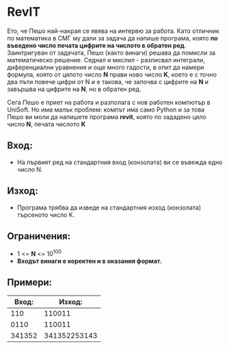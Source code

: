 # RevIT
Ето, че Пешо най-накрая се явява на интервю за работа. Като отличник по
математика в СМГ му дали за задача да напише програма, която **по
въведено число печата цифрите на числото в обратен ред**. Заинтригуван от
задачата, Пешо (както винаги) решава да помисли за математическо
решение. Седнал и мислил - разписвал интеграли, диференциални 
уравнения и още много гадости, в опит да намери формула, която от
цялото число **N** прави ново число **K**, което е с точно два пъти повече
цифри от N и е такова, че започва с цифрите на **N** и завършва на цифрите
на **N**, но в обратен ред.

Сега Пешо е приет на работа и разполага с нов работен компютър в UniSoft.
Но има малък проблем: компът има само Python и за това Пешо ви моли да
напишете програма **revit**, която по зададено цяло число **N**, печата числото **K**

## Вход:
* На първият ред на стандартния вход (конзолата) ви се въвежда 
едно число N.
## Изход:
* Програма трябва да изведе на стандартния изход (конзолата) търсеното число K.
## Ограничения:
* 1 <= **N** <= 10<sup>100</sup>
* **Входът винаги е коректен и в оказания формат.**
## Примери:
| Вход:  | Изход:       |
| ------ | ------------ |
| 110    | 110011       |
| 0110   | 110011       |
| 341352 | 341352253143 |
